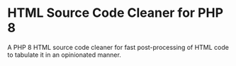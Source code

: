 # HTML Source Code Cleaner for PHP 8
A PHP 8 HTML source code cleaner for fast post-processing of HTML code to tabulate it in an opinionated manner.
